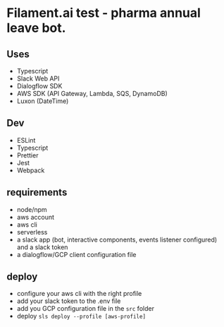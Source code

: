 # Filament.ai test - pharma annual leave bot.

## Uses

- Typescript
- Slack Web API
- Dialogflow SDK
- AWS SDK (API Gateway, Lambda, SQS, DynamoDB)
- Luxon (DateTime)

## Dev

- ESLint
- Typescript
- Prettier
- Jest
- Webpack

## requirements

- node/npm
- aws account
- aws cli
- serverless
- a slack app (bot, interactive components, events listener configured) and a slack token
- a dialogflow/GCP client configuration file

## deploy

- configure your aws cli with the right profile
- add your slack token to the .env file
- add you GCP configuration file in the `src` folder
- deploy `sls deploy --profile [aws-profile]`
